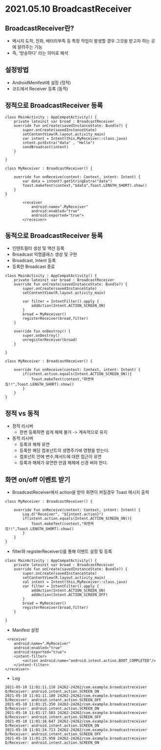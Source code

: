 # 2021.05.10 BroadcastReceiver

## BroadcastReceiver란?
- 메시지 도착, 전화, 배터리부족 등 특정 작업이 발생할 경우 그것을 받고자 하는 곳에 알려주는 기능
- 즉, '방송하다' 라는 의미로 해석

## 설정방법
- AndroidMenifest에 <receiver></receiver> 설정 (정적)
- 코드에서 Receiver 등록 (동적)

## 정적으로 BroadcastReceiver 등록
```
class MainActivity : AppCompatActivity() {
    private lateinit var broad : BroadcastReceiver
    override fun onCreate(savedInstanceState: Bundle?) {
        super.onCreate(savedInstanceState)
        setContentView(R.layout.activity_main)
        var intent = Intent(this,MyReceiver::class.java)
        intent.putExtra("data" , "Hello")
        sendBroadcast(intent)
    }

}
```
```
class MyReceiver : BroadcastReceiver() {

    override fun onReceive(context: Context, intent: Intent) {
        var data = intent?.getStringExtra("data")
        Toast.makeText(context,"$data",Toast.LENGTH_SHORT).show()
    }
}
```
```
        <receiver
            android:name=".MyReceiver"
            android:enabled="true"
            android:exported="true">
        </receiver>

```

## 동적으로 BroadcastReceiver 등록
- 인텐트필터 생성 및 액션 등록
- Broadcast 익명클래스 생성 및 구현
- Broadcast, Intent 등록
- 등록한 Broadcast 종료
```
class MainActivity : AppCompatActivity() {
    private lateinit var broad : BroadcastReceiver
    override fun onCreate(savedInstanceState: Bundle?) {
        super.onCreate(savedInstanceState)
        setContentView(R.layout.activity_main)

        var filter = IntentFilter().apply {
            addAction(Intent.ACTION_SCREEN_ON)
        }
        broad = MyReceiver()
        registerReceiver(broad,filter)
    }
    
    override fun onDestroy() {
        super.onDestroy()
        unregisterReceiver(broad)
    }

}
```
```
class MyReceiver : BroadcastReceiver() {

    override fun onReceive(context: Context, intent: Intent) {
        if(intent.action.equals(Intent.ACTION_SCREEN_ON)){
            Toast.makeText(context,"화면켜짐!!",Toast.LENGTH_SHORT).show()
        }
    }
}
```


## 정적 vs 동적
- 정적 리시버
    - 한번 등록하면 쉽게 해체 불가 -> 계속적으로 유지
- 동적 리시버
    - 등록과 해체 유연
    - 등록한 해당 컴포넌트의 생명주기에 영향을 받는다.
    - 컴포넌트 안에 변수,메서드에 대한 접근이 유연
    - 등록과 해체가 유연한 만큼 해체에 신경 써야 한다.

## 화면 on/off 이벤트 받기
- BroadcastReceiver에서 action을 받아 화면이 켜질경우 Toast 메시지 출력
```
class MyReceiver : BroadcastReceiver() {

    override fun onReceive(context: Context, intent: Intent) {
        Log.d("Receiver", "${intent.action}")
        if(intent.action.equals(Intent.ACTION_SCREEN_ON)){
            Toast.makeText(context,"화면켜짐!!",Toast.LENGTH_SHORT).show()
        }
    }
}
```
- filter와 registerReceiver()를 통해 이벤트 설정 및 등록
```
class MainActivity : AppCompatActivity() {
    private lateinit var broad : BroadcastReceiver
    override fun onCreate(savedInstanceState: Bundle?) {
        super.onCreate(savedInstanceState)
        setContentView(R.layout.activity_main)
        val intent = Intent(this,MyReceiver::class.java)
        var filter = IntentFilter().apply {
            addAction(Intent.ACTION_SCREEN_ON)
            addAction(Intent.ACTION_SCREEN_OFF)
        }
        broad = MyReceiver()
        registerReceiver(broad,filter)
    }

}
```
- Manifest 설정
```
 <receiver
    android:name=".MyReceiver"
    android:enabled="true"
    android:exported="true">
    <intent-filter>
        <action android:name="android.intent.action.BOOT_COMPLETED"/>
    </intent-filter>
</receiver>
```
- Log
```
2021-05-10 11:01:11.110 24262-24262/com.example.broadcastreceiver D/Receiver: android.intent.action.SCREEN_ON
2021-05-10 11:01:11.180 24262-24262/com.example.broadcastreceiver D/Receiver: android.intent.action.SCREEN_OFF
2021-05-10 11:01:15.350 24262-24262/com.example.broadcastreceiver D/Receiver: android.intent.action.SCREEN_ON
2021-05-10 11:01:17.583 24262-24262/com.example.broadcastreceiver D/Receiver: android.intent.action.SCREEN_OFF
2021-05-10 11:01:18.647 24262-24262/com.example.broadcastreceiver D/Receiver: android.intent.action.SCREEN_ON
2021-05-10 11:01:24.713 24262-24262/com.example.broadcastreceiver D/Receiver: android.intent.action.SCREEN_OFF
2021-05-10 11:01:25.958 24262-24262/com.example.broadcastreceiver D/Receiver: android.intent.action.SCREEN_ON
```
